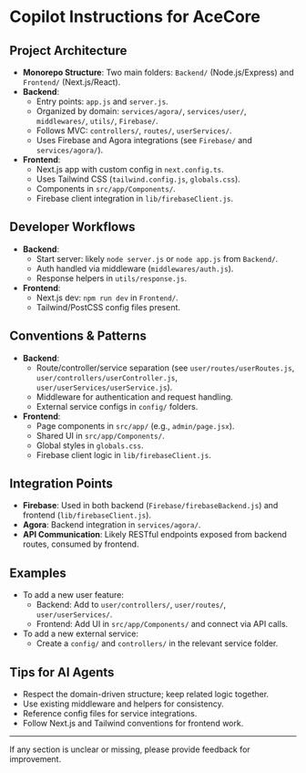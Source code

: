 # Copilot Instructions for AceCore

## Project Architecture
- **Monorepo Structure**: Two main folders: `Backend/` (Node.js/Express) and `Frontend/` (Next.js/React).
- **Backend**:
  - Entry points: `app.js` and `server.js`.
  - Organized by domain: `services/agora/`, `services/user/`, `middlewares/`, `utils/`, `Firebase/`.
  - Follows MVC: `controllers/`, `routes/`, `userServices/`.
  - Uses Firebase and Agora integrations (see `Firebase/` and `services/agora/`).
- **Frontend**:
  - Next.js app with custom config in `next.config.ts`.
  - Uses Tailwind CSS (`tailwind.config.js`, `globals.css`).
  - Components in `src/app/Components/`.
  - Firebase client integration in `lib/firebaseClient.js`.

## Developer Workflows
- **Backend**:
  - Start server: likely `node server.js` or `node app.js` from `Backend/`.
  - Auth handled via middleware (`middlewares/auth.js`).
  - Response helpers in `utils/response.js`.
- **Frontend**:
  - Next.js dev: `npm run dev` in `Frontend/`.
  - Tailwind/PostCSS config files present.

## Conventions & Patterns
- **Backend**:
  - Route/controller/service separation (see `user/routes/userRoutes.js`, `user/controllers/userController.js`, `user/userServices/userService.js`).
  - Middleware for authentication and request handling.
  - External service configs in `config/` folders.
- **Frontend**:
  - Page components in `src/app/` (e.g., `admin/page.jsx`).
  - Shared UI in `src/app/Components/`.
  - Global styles in `globals.css`.
  - Firebase client logic in `lib/firebaseClient.js`.

## Integration Points
- **Firebase**: Used in both backend (`Firebase/firebaseBackend.js`) and frontend (`lib/firebaseClient.js`).
- **Agora**: Backend integration in `services/agora/`.
- **API Communication**: Likely RESTful endpoints exposed from backend routes, consumed by frontend.

## Examples
- To add a new user feature:
  - Backend: Add to `user/controllers/`, `user/routes/`, `user/userServices/`.
  - Frontend: Add UI in `src/app/Components/` and connect via API calls.
- To add a new external service:
  - Create a `config/` and `controllers/` in the relevant service folder.

## Tips for AI Agents
- Respect the domain-driven structure; keep related logic together.
- Use existing middleware and helpers for consistency.
- Reference config files for service integrations.
- Follow Next.js and Tailwind conventions for frontend work.

---
If any section is unclear or missing, please provide feedback for improvement.
